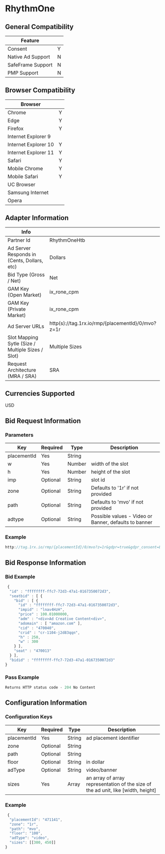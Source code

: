 # RhythmOne
## General Compatibility
|Feature|  |
|---|---|
| Consent | Y |
| Native Ad Support | N |
| SafeFrame Support | N |
| PMP Support | N |
 
## Browser Compatibility
| Browser |  |
|--- |---|
| Chrome | Y |
| Edge | Y |
| Firefox | Y |
| Internet Explorer 9 |  |
| Internet Explorer 10 | Y |
| Internet Explorer 11 | Y |
| Safari | Y |
| Mobile Chrome | Y |
| Mobile Safari | Y |
| UC Browser | |
| Samsung Internet | |
| Opera | |
 
## Adapter Information
| Info | |
|---|---|
| Partner Id | RhythmOneHtb |
| Ad Server Responds in (Cents, Dollars, etc) | Dollars |
| Bid Type (Gross / Net) | Net|
| GAM Key (Open Market) | ix_rone_cpm |
| GAM Key (Private Market) | ix_rone_cpm |
| Ad Server URLs | http(s)://tag.1rx.io/rmp/{placementId}/0/mvo?z=1r|
| Slot Mapping Sytle (Size / Multiple Sizes / Slot) | Multiple Sizes |
| Request Architecture (MRA / SRA) | SRA |
 
## Currencies Supported
USD

## Bid Request Information
### Parameters
| Key | Required | Type | Description |
|---|---|---|---|
| placementId | Yes | String |
| w | Yes | Number | width of the slot
| h | Yes | Number | height of the slot
| imp | Optional | String | slot id
| zone | Optional | String | Defaults to '1r' if not provided
| path | Optional | String | Defaults to 'mvo' if not provided
| adtype | Optional | String | Possible values - Video or Banner, defaults to banner

### Example
```javascript
http://tag.1rx.io/rmp/{placementId}/0/mvo?z=1r&gdpr=true&gdpr_consent=BOXhxMMOXhxMMABABAENB5-AAAAid7_______9______9uz_Gv_v_f__33e8__9v_l_7_-___u_-33d4-_1vf99yfm1-7ftr3tp_87ues2_Xur_959__3z3_EA&domain=localhost&url=http%3A%2F%2Flocalhost%3A5837%2Fpublic%2Fdebugger%2Fadapter-debugger.html&title=Adapter%20Debugger&dsh=1080&dsw=1920&tz=-330&dtype=2&flash=0&imp=lnav4HzH&w=300&h=250&floor=100&t=d&ht=indexExchange
```
 
## Bid Response Information
### Bid Example
```javascript
 {
  "id" : "ffffffff-ffc7-72d3-47a1-0167350072d3",
  "seatbid" : [ {
    "bid" : [ {
      "id" : "ffffffff-ffc7-72d3-47a1-0167350072d3",
      "impid" : "lnav4HzH",
      "price" : 100.01000000,
      "adm" : "<div>Ad Creative Content<div>",
      "adomain" : [ "amazon.com" ],
      "cid" : "470040",
      "crid" : "cr-1104-j2d83qqn",
      "h" : 250,
      "w" : 300
    } ],
    "seat" : "470013"
  } ],
  "bidid" : "ffffffff-ffc7-72d3-47a1-0167350072d3"
}
```

### Pass Example
```javascript
Returns HTTP status code - 204 No Content
```

## Configuration Information
### Configuration Keys
| Key | Required | Type | Description |
|---|---|---|---|
| placementId| Yes | String| ad placement identifier|
| zone| Optional | String| |
| path| Optional | String| |
| floor| Optional | String| in dollar |
| adType| Optional | String| video/banner|
| sizes| Yes | Array| an array of array representation of the size of the ad unit, like [width, height] ||
### Example
```javascript
 {
  "placementId": "471141",
  "zone": "1r",
  "path": "mvo",
  "floor": "100",
  "adType": "video",
  "sizes": [[300, 450]]
}
```
